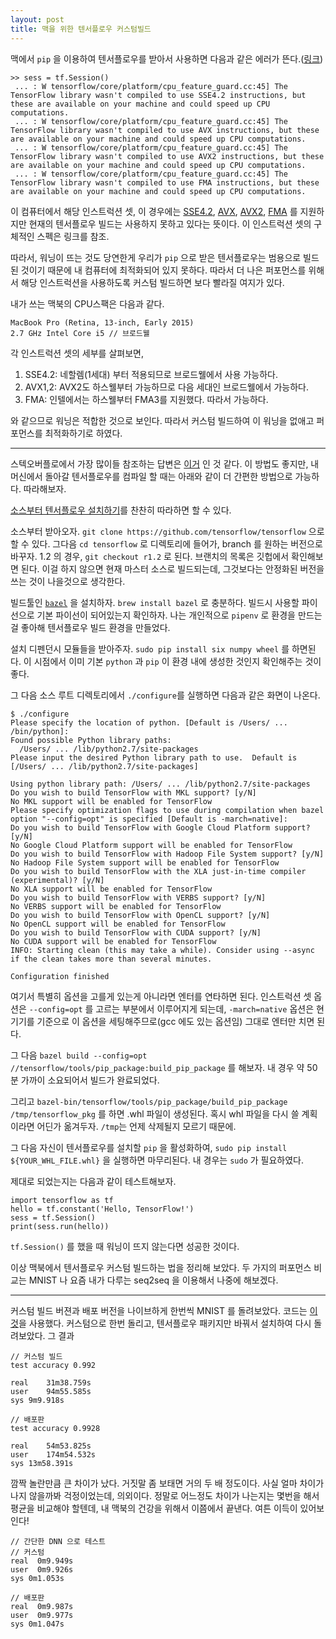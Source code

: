 ```yaml
---
layout: post
title: 맥을 위한 텐서플로우 커스텀빌드
---
```


맥에서 `pip` 을 이용하여 텐서플로우를 받아서 사용하면 다음과 같은 에러가 뜬다.([링크](https://www.tensorflow.org/install/install_mac))

```
>> sess = tf.Session()
 ... : W tensorflow/core/platform/cpu_feature_guard.cc:45] The TensorFlow library wasn't compiled to use SSE4.2 instructions, but these are available on your machine and could speed up CPU computations.
 ... : W tensorflow/core/platform/cpu_feature_guard.cc:45] The TensorFlow library wasn't compiled to use AVX instructions, but these are available on your machine and could speed up CPU computations.
 ... : W tensorflow/core/platform/cpu_feature_guard.cc:45] The TensorFlow library wasn't compiled to use AVX2 instructions, but these are available on your machine and could speed up CPU computations.
 ... : W tensorflow/core/platform/cpu_feature_guard.cc:45] The TensorFlow library wasn't compiled to use FMA instructions, but these are available on your machine and could speed up CPU computations.
```

이 컴퓨터에서 해당 인스트럭션 셋, 이 경우에는 [SSE4.2](https://ko.wikipedia.org/wiki/SSE4#SSE4.2), [AVX](https://en.wikipedia.org/wiki/Advanced_Vector_Extensions), [AVX2](https://en.wikipedia.org/wiki/Advanced_Vector_Extensions#Advanced_Vector_Extensions_2), [FMA](https://ko.wikipedia.org/wiki/FMA_%EB%AA%85%EB%A0%B9%EC%96%B4_%EC%A7%91%ED%95%A9) 를 지원하지만 현재의 텐서플로우 빌드는 사용하지 못하고 있다는 뜻이다. 이 인스트럭션 셋의 구체적인 스펙은 링크를 참조.

따라서, 워닝이 뜨는 것도 당연한게 우리가 `pip` 으로 받은 텐서플로우는 범용으로 빌드된 것이기 때문에 내 컴퓨터에 최적화되어 있지 못하다. 따라서 더 나은 퍼포먼스를 위해서 해당 인스트럭션을 사용하도록 커스텀 빌드하면 보다 빨라질 여지가 있다.

내가 쓰는 맥북의 CPU스팩은 다음과 같다.
```
MacBook Pro (Retina, 13-inch, Early 2015)
2.7 GHz Intel Core i5 // 브로드웰
```

각 인스트럭션 셋의 세부를 살펴보면,

1.  SSE4.2: 네할렘(1세대) 부터 적용되므로 브로드웰에서 사용 가능하다.
2.  AVX1,2: AVX2도 하스웰부터 가능하므로 다음 세대인 브로드웰에서 가능하다.
3.  FMA: 인텔에서는 하스웰부터 FMA3를 지원했다. 따라서 가능하다.

와 같으므로 워닝은 적합한 것으로 보인다. 따라서 커스텀 빌드하여 이 워닝을 없애고 퍼포먼스를 최적화하기로 하였다.

---

스텍오버플로에서 가장 많이들 참조하는 답변은 [이거](https://stackoverflow.com/questions/41293077/how-to-compile-tensorflow-with-sse4-2-and-avx-instructions) 인 것 같다. 이 방법도 좋지만, 내 머신에서 돌아갈 텐서플로우를 컴파일 할 때는 아래와 같이 더 간편한 방법으로 가능하다. 따라해보자.

[소스부터 텐서플로우 설치하기](https://www.tensorflow.org/install/install_sources)를 찬찬히 따라하면 할 수 있다.

소스부터 받아오자. `git clone https://github.com/tensorflow/tensorflow` 으로 할 수 있다. 그다음 `cd tensorflow` 로 디렉토리에 들어가, branch 를 원하는 버전으로 바꾸자. 1.2 의 경우, `git checkout r1.2` 로 된다. 브랜치의 목록은 깃헙에서 확인해보면 된다. 이걸 하지 않으면 현재 마스터 소스로 빌드되는데, 그것보다는 안정화된 버전을 쓰는 것이 나을것으로 생각한다.

빌드툴인 [`bazel`](https://bazel.build/) 을 설치하자. `brew install bazel` 로 충분하다. 빌드시 사용할 파이선으로 기본 파이선이 되어있는지 확인하자. 나는 개인적으로 `pipenv` 로 환경을 만드는 걸 좋아해 텐서플로우 빌드 환경을 만들었다.

설치 디펜던시 모듈들을 받아주자. `sudo pip install six numpy wheel` 를 하면된다. 이 시점에서 이미 기본 `python` 과 `pip` 이 환경 내에 생성한 것인지 확인해주는 것이 좋다.

그 다음 소스 루트 디렉토리에서 `./configure`를 실행하면 다음과 같은 화면이 나온다.

```
$ ./configure
Please specify the location of python. [Default is /Users/ ... /bin/python]:
Found possible Python library paths:
  /Users/ ... /lib/python2.7/site-packages
Please input the desired Python library path to use.  Default is [/Users/ ... /lib/python2.7/site-packages]

Using python library path: /Users/ ... /lib/python2.7/site-packages
Do you wish to build TensorFlow with MKL support? [y/N]
No MKL support will be enabled for TensorFlow
Please specify optimization flags to use during compilation when bazel option "--config=opt" is specified [Default is -march=native]:
Do you wish to build TensorFlow with Google Cloud Platform support? [y/N]
No Google Cloud Platform support will be enabled for TensorFlow
Do you wish to build TensorFlow with Hadoop File System support? [y/N]
No Hadoop File System support will be enabled for TensorFlow
Do you wish to build TensorFlow with the XLA just-in-time compiler (experimental)? [y/N]
No XLA support will be enabled for TensorFlow
Do you wish to build TensorFlow with VERBS support? [y/N]
No VERBS support will be enabled for TensorFlow
Do you wish to build TensorFlow with OpenCL support? [y/N]
No OpenCL support will be enabled for TensorFlow
Do you wish to build TensorFlow with CUDA support? [y/N]
No CUDA support will be enabled for TensorFlow
INFO: Starting clean (this may take a while). Consider using --async if the clean takes more than several minutes.

Configuration finished
```

여기서 특별히 옵션을 고를게 있는게 아니라면 엔터를 연타하면 된다. 인스트럭션 셋 옵션은 `--config=opt` 를 고르는 부분에서 이루어지게 되는데, `-march=native` 옵션은 현 기기를 기준으로 이 옵션을 세팅해주므로(gcc 에도 있는 옵션임) 그대로 엔터만 치면 된다.

그 다음 `bazel build --config=opt //tensorflow/tools/pip_package:build_pip_package` 를 해보자. 내 경우 약 50분 가까이 소요되어서 빌드가 완료되었다.

그리고 `bazel-bin/tensorflow/tools/pip_package/build_pip_package /tmp/tensorflow_pkg` 를 하면 .whl 파일이 생성된다. 혹시 whl 파일을 다시 쓸 계획이라면 어딘가 옮겨두자. `/tmp`는 언제 삭제될지 모르기 때문에.

그 다음 자신이 텐서플로우를 설치할 `pip` 을 활성화하여, `sudo pip install ${YOUR_WHL_FILE.whl}` 을 실행하면 마무리된다. 내 경우는 `sudo` 가 필요하였다.

제대로 되었는지는 다음과 같이 테스트해보자.

```
import tensorflow as tf
hello = tf.constant('Hello, TensorFlow!')
sess = tf.Session()
print(sess.run(hello))
```

`tf.Session()` 를 했을 때 워닝이 뜨지 않는다면 성공한 것이다.

이상 맥북에서 텐서플로우 커스텀 빌드하는 법을 정리해 보았다. 두 가지의 퍼포먼스 비교는 MNIST 나 요즘 내가 다루는 seq2seq 을 이용해서 나중에 해보겠다.

---

커스텀 빌드 버젼과 배포 버전을 나이브하게 한번씩 MNIST 를 돌려보았다. 코드는 [이것](https://github.com/tensorflow/tensorflow/blob/r1.2/tensorflow/examples/tutorials/mnist/mnist_deep.py)을 사용했다. 커스텀으로 한번 돌리고, 텐서플로우 패키지만 바꿔서 설치하여 다시 돌려보았다. 그 결과

```
// 커스텀 빌드
test accuracy 0.992

real	31m38.759s
user	94m55.585s
sys	9m9.918s

// 배포판
test accuracy 0.9928

real	54m53.825s
user	174m54.532s
sys	13m58.391s
```

깜짝 놀란만큼 큰 차이가 났다. 거짓말 좀 보태면 거의 두 배 정도이다. 사실 얼마 차이가 나지 않을까봐 걱정이었는데, 의외이다. 정말로 어느정도 차이가 나는지는 몇번을 해서 평균을 비교해야 할텐데, 내 맥북의 건강을 위해서 이쯤에서 끝낸다. 여튼 이득이 있어보인다!

```
// 간단한 DNN 으로 테스트
// 커스텀
real  0m9.949s
user  0m9.926s
sys 0m1.053s

// 배포판
real  0m9.987s
user  0m9.977s
sys 0m1.047s
```
